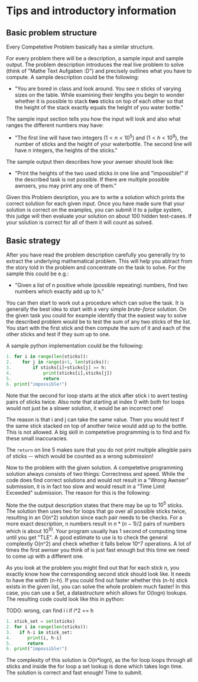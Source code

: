# Tips and introductory information

## Basic problem structure

Every Competetive Problem basically has a similar structure.

For every problem there will be a description, a sample input and sample output.
The problem description introduces the real live problem to solve (think of
"Mathe Text Aufgaben :D") and precisely outlines what you have to compute. A
sample description could be the following:

- "You are bored in class and look around. You see n sticks of varying sizes on
  the table. While examining their lengths you begin to wonder whether it is
  possible to stack **two** sticks on top of each other so that the height of
  the stack exactly equals the height of you water bottle."

The sample input section tells you how the input will look and also what ranges
the different numbers may have:

- "The first line will have two integers $(1 < n < 10^5)$ and $(1 < h < 10^9)$,
  the number of sticks and the height of your waterbottle. The second line will
  have $n$ integers, the heights of the sticks."

The sample output then describes how your awnser should look like:

- "Print the heights of the two used sticks in one line and "impossible!" if the
  described task is not possible. If there are multiple possible awnsers, you
  may print any one of them."

Given this Problem desription, you are to write a solution which prints the
correct solution for each given input. Once you have made sure that your
solution is correct on the examples, you can submit it to a judge system, this
judge will then evaluate your solution on about 100 hidden test-cases. If your
solution is correct for all of them it will count as solved.

## Basic strategy

After you have read the problem description carefully you generally try to
extract the underlying mathematical problem. This will help you abtract from the
story told in the problem and concentrate on the task to solve. For the sample
this could be e.g.:

- "Given a list of n positive whole (possible repeating) numbers, find two
  numbers which exactly add up to h."

You can then start to work out a procedure which can solve the task. It is
generally the best idea to start with a very simple *brute-force* solution. On
the given task you could for example identify that the easiest way to solve the
described problem would be to test the sum of any two sticks of the list. You
start with the first stick and then compute the sum of it and each of the other
sticks and test if they sum up to one.

A sample python implementation could be the following:

```python
1. for i in range(len(sticks)):
2.    for j in range(i+1, len(sticks)):
3.        if sticks[i]+sticks[j] == h:
4.            print(sticks[i],sticks[j])
5.            return
6. print("impossible!")
``` 

Note that the second for loop starts at the stick after stick i to avert testing
pairs of sticks twice. Also note that starting at index 0 with both for loops
would not just be a slower solution, it would be an incorrect one!

The reason is that i and j can take the same value. Then you would test if the
same stick stacked on top of another twice would add up to the bottle. This is
not allowed. A big skill in competetive programming is to find and fix these small
inaccuracies.

The `return` on line 5 makes sure that you do not print multiple allegible pairs
of sticks -- which would be counted as a wrong submission!

Now to the problem with the given solution. A competetive programming solution
always consists of two things: Correctness and speed. While the code does find
correct solutions and would not result in a "Wrong Awnser" submission, it is in
fact too slow and would result in a "Time Limit Exceeded" submission. The reason
for this is the following:

Note the the output description states that there may be up to $10^5$ sticks.
The solution then uses two for loops that go over all possible sticks twice,
resulting in an O(n^2) solution since each pair needs to be checks. For a more
exact description, n numbers result in $n*(n-1)/2$ pairs of numbers which is
about $10^10$. Your program usually has 1 second of computing time until you get
"TLE". A good estimate to use is to check the general complextiy O(n^2) and
check whether it falls below 10^7 operations. A lot of times the first awnser
you think of is just fast enough but this time we need to come up with a
different one.

As you look at the problem you might find out that for each stick n, you exactly
know how the corresponding second stick should look like. It needs to have the
width (n-h). If you could find out faster whether this (n-h) stick exists in the
given list, you can solve the whole problem much faster! In this case, you can
use a Set, a datastructure which allows for O(logn) lookups. The resulting code
could look like this in python:

TODO: wrong, can find i i if i*2 == h
```python
1. stick_set = set(sticks)
2. for i in range(len(sticks)):
3.   if h-i in stick_set:
4.      print(i, h-i)
5.      return      
6. print("impossible!")
``` 

The complexity of this solution is O(n*logn), as the for loop loops through all
sticks and inside the for loop a set lookup is done which takes logn time. The
solution is correct and fast enough! Time to submit.

